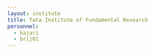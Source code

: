 ```yaml
---
layout: institute
title: Tata Institute of Fundamental Research
personnel:
  - kajari
  - brij01
---
```

